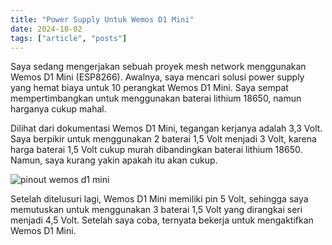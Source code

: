 ```yaml
---
title: "Power Supply Untuk Wemos D1 Mini"
date: 2024-10-02
tags: ["article", "posts"]
---
```


Saya sedang mengerjakan sebuah proyek mesh network menggunakan Wemos D1 Mini (ESP8266). Awalnya, saya mencari solusi power supply yang hemat biaya untuk 10 perangkat Wemos D1 Mini. Saya sempat mempertimbangkan untuk menggunakan baterai lithium 18650, namun harganya cukup mahal.

Dilihat dari dokumentasi Wemos D1 Mini, tegangan kerjanya adalah 3,3 Volt. Saya berpikir untuk menggunakan 2 baterai 1,5 Volt menjadi 3 Volt, karena harga baterai 1,5 Volt cukup murah dibandingkan baterai lithium 18650. Namun, saya kurang yakin apakah itu akan cukup.

![pinout wemos d1 mini](https://miro.medium.com/v2/resize:fit:720/format:webp/1*Lw-73AM2e-8XReP5PIZGzw.png)

Setelah ditelusuri lagi, Wemos D1 Mini memiliki pin 5 Volt, sehingga saya memutuskan untuk menggunakan 3 baterai 1,5 Volt yang dirangkai seri menjadi 4,5 Volt. Setelah saya coba, ternyata bekerja untuk mengaktifkan Wemos D1 Mini.

